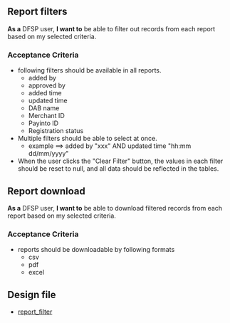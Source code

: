 ## Report filters
**As a** DFSP user, **I want to** be able to filter out records from each report based on my selected criteria. 
### Acceptance Criteria
* following filters should be available in all reports. 
    * added by 
    * approved by
    * added time
    * updated time
    * DAB name
    * Merchant ID
    * Payinto ID
    * Registration status
* Multiple filters should be able to select at once. 
    * example ==> added by "xxx" AND updated time "hh:mm dd/mm/yyyy"
* When the user clicks the "Clear Filter" button, the values in each filter should be reset to null, and all data should be reflected in the tables. 

## Report download
**As a** DFSP user, **I want to** be able to download filtered records from each report based on my selected criteria. 
### Acceptance Criteria
* reports should be downloadable by following formats
    * csv
    * pdf
    * excel

## Design file
* [report_filter](https://www.figma.com/proto/sEFusJJ4pQedgXvfRixE7b/Merchant-Registry-Prototype?page-id=1435%3A7881&type=design&node-id=1435-8023&viewport=528%2C298%2C0.35&t=3AEfehrhNBILWl7q-1&scaling=scale-down&starting-point-node-id=1435%3A8023&show-proto-sidebar=1)
